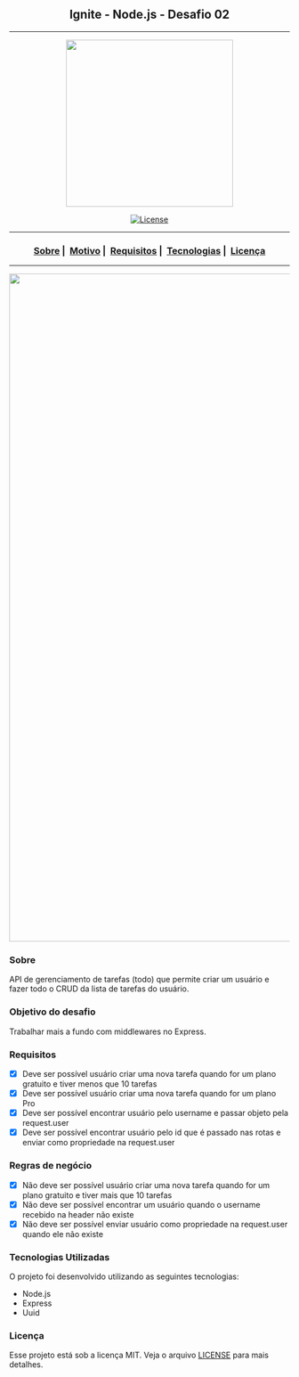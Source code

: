 <h2 align="center">Ignite - Node.js - Desafio 02</h2>

---

<p align="center">
  <img src="https://www.notion.so/image/https%3A%2F%2Fs3-us-west-2.amazonaws.com%2Fsecure.notion-static.com%2F602f7ad0-d45f-476a-80b9-d8d0c45cdf64%2Fcover-node.js.png?table=block&id=c15c8a2e-2128-4603-9a36-7cc7b763c6dd&width=2730&userId=65ef7c70-b393-45fc-aebe-b0309815cdf3&cache=v2" width="300" heigth="300">
</p>

<p align="center">
  <a href="LICENSE">
    <img alt="License" src="https://img.shields.io/badge/license-MIT-%23F8952D">
  </a>
</p>

---

<h3 align="center">
  <a href="#information_source-sobre">Sobre</a>&nbsp;|&nbsp;
  <a href="#interrobang-motivo">Motivo</a>&nbsp;|&nbsp;
  <a href="#seedling-requisitos-mínimos">Requisitos</a>&nbsp;|&nbsp;
  <a href="#rocket-tecnologias-utilizadas">Tecnologias</a>&nbsp;|&nbsp;
  <a href="#licença">Licença</a>
</h3>

---

<img src="https://readme-maker.herokuapp.com/uploads/87e2daaeab5bda5a-teste2.png" width="1200">

### Sobre

API de gerenciamento de tarefas (todo) que permite criar um usuário e fazer todo o CRUD da lista de tarefas do usuário.

### Objetivo do desafio

Trabalhar mais a fundo com middlewares no Express.

### Requisitos

- [x] Deve ser possível usuário criar uma nova tarefa quando for um plano gratuito e tiver menos que 10 tarefas
- [x] Deve ser possível usuário criar uma nova tarefa quando for um plano Pro
- [x] Deve ser possível encontrar usuário pelo username e passar objeto pela request.user
- [x] Deve ser possível encontrar usuário pelo id que é passado nas rotas e enviar como propriedade na request.user

### Regras de negócio

- [x] Não deve ser possível usuário criar uma nova tarefa quando for um plano gratuito e tiver mais que 10 tarefas
- [x] Não deve ser possível encontrar um usuário quando o username recebido na header não existe
- [x] Não deve ser possível enviar usuário como propriedade na request.user quando ele não existe

### Tecnologias Utilizadas

O projeto foi desenvolvido utilizando as seguintes tecnologias:

- Node.js
- Express
- Uuid

### Licença

Esse projeto está sob a licença MIT. Veja o arquivo [LICENSE](LICENSE) para mais detalhes.
